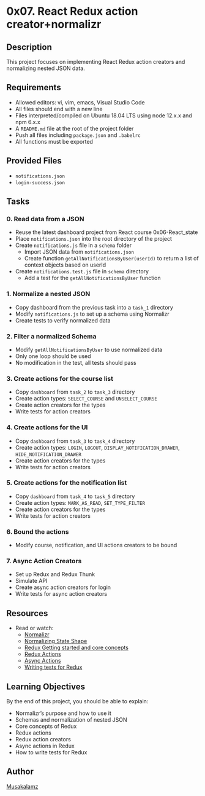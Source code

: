 # 0x07. React Redux action creator+normalizr

## Description
This project focuses on implementing React Redux action creators and normalizing nested JSON data.

## Requirements
- Allowed editors: vi, vim, emacs, Visual Studio Code
- All files should end with a new line
- Files interpreted/compiled on Ubuntu 18.04 LTS using node 12.x.x and npm 6.x.x
- A `README.md` file at the root of the project folder
- Push all files including `package.json` and `.babelrc`
- All functions must be exported

## Provided Files
- `notifications.json`
- `login-success.json`

## Tasks

### 0. Read data from a JSON
- Reuse the latest dashboard project from React course 0x06-React_state
- Place `notifications.json` into the root directory of the project
- Create `notifications.js` file in a `schema` folder
  - Import JSON data from `notifications.json`
  - Create function `getAllNotificationsByUser(userId)` to return a list of context objects based on userId
- Create `notifications.test.js` file in `schema` directory
  - Add a test for the `getAllNotificationsByUser` function
  
### 1. Normalize a nested JSON
- Copy dashboard from the previous task into a `task_1` directory
- Modify `notifications.js` to set up a schema using Normalizr
- Create tests to verify normalized data

### 2. Filter a normalized Schema
- Modify `getAllNotificationsByUser` to use normalized data
- Only one loop should be used
- No modification in the test, all tests should pass

### 3. Create actions for the course list
- Copy `dashboard` from `task_2` to `task_3` directory
- Create action types: `SELECT_COURSE` and `UNSELECT_COURSE`
- Create action creators for the types
- Write tests for action creators

### 4. Create actions for the UI
- Copy `dashboard` from `task_3` to `task_4` directory
- Create action types: `LOGIN`, `LOGOUT`, `DISPLAY_NOTIFICATION_DRAWER`, `HIDE_NOTIFICATION_DRAWER`
- Create action creators for the types
- Write tests for action creators

### 5. Create actions for the notification list
- Copy `dashboard` from `task_4` to `task_5` directory
- Create action types: `MARK_AS_READ`, `SET_TYPE_FILTER`
- Create action creators for the types
- Write tests for action creators

### 6. Bound the actions
- Modify course, notification, and UI actions creators to be bound

### 7. Async Action Creators
- Set up Redux and Redux Thunk
- Simulate API
- Create async action creators for login
- Write tests for async action creators

## Resources
- Read or watch:
  - [Normalizr](https://github.com/paularmstrong/normalizr)
  - [Normalizing State Shape](https://redux.js.org/recipes/structuring-reducers/normalizing-state-shape/)
  - [Redux Getting started and core concepts](https://redux.js.org/introduction/getting-started)
  - [Redux Actions](https://redux.js.org/basics/actions)
  - [Async Actions](https://redux.js.org/advanced/async-actions)
  - [Writing tests for Redux](https://redux.js.org/recipes/writing-tests/)
  
## Learning Objectives
By the end of this project, you should be able to explain:
- Normalizr’s purpose and how to use it
- Schemas and normalization of nested JSON
- Core concepts of Redux
- Redux actions
- Redux action creators
- Async actions in Redux
- How to write tests for Redux

## Author
[Musakalamz](https://github.com/Musakalamz)

